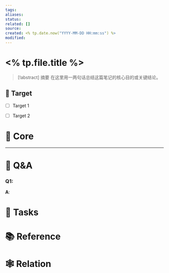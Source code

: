 ```yaml
---
tags:
aliases:
status:
related: []
source:
created: <% tp.date.now("YYYY-MM-DD HH:mm:ss") %>
modified:
---
```

# <% tp.file.title %>

> [!abstract] 摘要 
> 在这里用一两句话总结这篇笔记的核心目的或关键结论。

## 🎯 Target
- [ ] Target 1
- [ ] Target 2



# 📝 Core



---
# 🤔 Q&A

### Q1: 
**A**:

# 🚀 Tasks


# 📚 Reference


# 🕸️ Relation